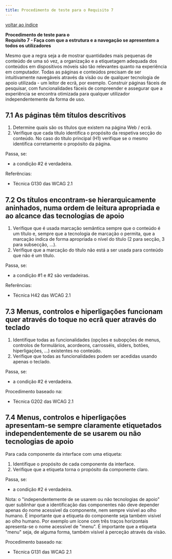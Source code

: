 ```yaml
---
title: Procedimento de teste para o Requisito 7 
---
```


[voltar ao índice](index.md)

**Procedimento de teste para o**<br>**Requisito 7 - Faça com que a estrutura e a navegação se apresentem a todos os utilizadores**

Mesmo que a regra seja a de mostrar quantidades mais pequenas de conteúdo de uma só vez, a organização e a etiquetagem adequada dos conteúdos em dispositivos móveis são tão relevantes quanto na experiência em computador. Todas as páginas e conteúdos precisam de ser intuitivamente navegáveis através da visão ou de qualquer tecnologia de apoio utilizada - um leitor de ecrã, por exemplo. Construir páginas fáceis de pesquisar, com funcionalidades fáceis de compreender e assegurar que a experiência se encontra otimizada para qualquer utilizador independentemente da forma de uso.

## 7.1 As páginas têm títulos descritivos

1. Determine quais são os títulos que existem na página Web / ecrã.
2. Verifique que cada título identifica o propósito da respetiva secção do conteúdo. No caso do título principal (H1) verifique se o mesmo identifica corretamente o propósito da página.

Passa, se:

- a condição #2 é verdadeira.

Referências:

- Técnica G130 das WCAG 2.1


## 7.2 Os títulos encontram-se hierarquicamente aninhados, numa ordem de leitura apropriada e ao alcance das tecnologias de apoio

1. Verifique que é usada marcação semântica sempre que o conteúdo é um título e, sempre que a tecnologia de marcação o permita, que a marcação indica de forma apropriada o nível do título (2 para secção, 3 para subsecção, ...).
2. Verifique que a marcação do título não está a ser usada para conteúdo que não é um título.

Passa, se:

- a condição #1 e #2 são verdadeiras.

Referências:

- Técnica H42 das WCAG 2.1


## 7.3 Menus, controlos e hiperligações funcionam quer através do toque no ecrã quer através do teclado

1. Identifique todas as funcionalidades (opções e subopções de menus, controlos de formulários, acordeons, carrosséis, sliders, botões, hiperligações, ...) existentes no conteúdo.
2. Verifique que todas as funcionalidades podem ser acedidas usando apenas o teclado.

Passa, se:

- a condição #2 é verdadeira.

Procedimento baseado na:

- Técnica G202 das WCAG 2.1


## 7.4 Menus, controlos e hiperligações apresentam-se sempre claramente etiquetados independentemente de se usarem ou não tecnologias de apoio

Para cada componente da interface com uma etiqueta:

1. Identifique o propósito de cada componente da interface.
2. Verifique que a etiqueta torna o propósito da componente claro.

Passa, se:

- a condição #2 é verdadeira.

Nota: o "independentemente de se usarem ou não tecnologias de apoio" quer sublinhar que a identificação das componentes não deve depender apenas do nome acessível da componente, nem sempre visível ao olho humano. É importante que a etiqueta do componente seja também visível ao olho humano. Por exemplo um ícone com três traços horizontais apresenta-se o nome acessível de "menu". É importante que a etiqueta "menu" seja, de alguma forma, também visível à perceção através da visão.

Procedimento baseado na:

- Técnica G131 das WCAG 2.1
